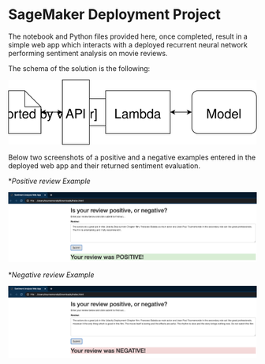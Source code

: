 # SageMaker Deployment Project

The notebook and Python files provided here, once completed, result in a simple web app which interacts with a deployed recurrent neural network performing sentiment analysis on movie reviews. 

The schema of the solution is the following:

![Solution schema](https://github.com/MaxSinclair/AWS-sagemaker-deployment-sentiment-analysis/blob/master/Web%20App%20Diagram.svg)

Below two screenshots of a positive and a negative examples entered in the deployed web app and their returned sentiment evaluation. 

**Positive review Example*

![Positive Review](https://github.com/MaxSinclair/AWS-sagemaker-deployment-sentiment-analysis/blob/master/examples%20/positive%20review.png)

**Negative review Example*

![Negative Review](https://github.com/MaxSinclair/AWS-sagemaker-deployment-sentiment-analysis/blob/master/examples%20/negative%20review.png)

